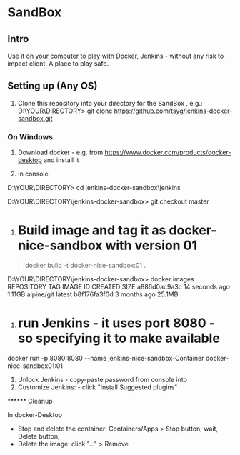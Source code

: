
# SandBox

## Intro

Use it on your computer to play with Docker, Jenkins - without any risk to impact client. A place to play safe.


## Setting up (Any OS)

1. Clone this repository into your directory for the SandBox , e.g.:
D:\YOUR\DIRECTORY> git clone https://github.com/tsyg/jenkins-docker-sandbox.git

### On Windows

1. Download docker - e.g. from https://www.docker.com/products/docker-desktop  and install it

1. in console 

D:\YOUR\DIRECTORY> cd jenkins-docker-sandbox\jenkins

D:\YOUR\DIRECTORY\jenkins-docker-sandbox> git checkout master

 

1. # Build image and tag it as docker-nice-sandbox with version 01

> docker build -t docker-nice-sandbox:01 .
 

D:\YOUR\DIRECTORY\jenkins-docker-sandbox> docker images
REPOSITORY   TAG       IMAGE ID       CREATED          SIZE
<none>       <none>    a886d0ac9a3c   14 seconds ago   1.11GB
alpine/git   latest    b8f176fa3f0d   3 months ago     25.1MB


1. # run Jenkins - it uses port 8080 - so specifying it to make available

docker run -p 8080:8080  --name jenkins-nice-sandbox-Container docker-nice-sandbox01:01

 
 
1. Unlock Jenkins - copy-paste password from console into
1. Customize Jenkins: - click "Install Suggested plugins"

******  Cleanup

In docker-Desktop
 - Stop and delete the container: Containers/Apps > Stop button;  wait, Delete button; 
 - Delete the image:    click "..." > Remove
 
 
  
